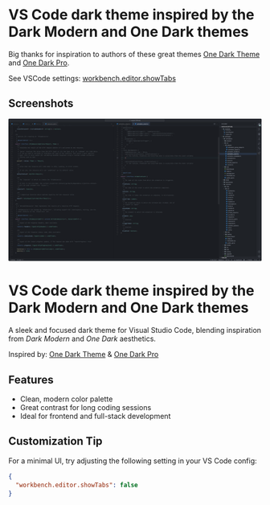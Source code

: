 # VS Code dark theme inspired by the Dark Modern and One Dark themes

Big thanks for inspiration to authors of these great themes [One Dark Theme](https://marketplace.visualstudio.com/items?itemName=mskelton.one-dark-theme) and [One Dark Pro](https://marketplace.visualstudio.com/items?itemName=zhuangtongfa.Material-theme).

See VSCode settings:
[workbench.editor.showTabs](vscode://settings/workbench.editor.showTabs)

## Screenshots

![Screenshot](https://github.com/rapaglaz/own-dark-001/blob/main/screenshots/screenshot-10.png?raw=true)

# VS Code dark theme inspired by the Dark Modern and One Dark themes

A sleek and focused dark theme for Visual Studio Code, blending inspiration from _Dark Modern_ and _One Dark_ aesthetics.

Inspired by:
[One Dark Theme](https://marketplace.visualstudio.com/items?temName=mskelton.one-dark-theme) & [One Dark Pro](https://marketplace.visualstudio.com/items?itemName=zhuangtongfa.Material-theme)

## Features

- Clean, modern color palette
- Great contrast for long coding sessions
- Ideal for frontend and full-stack development

## Customization Tip

For a minimal UI, try adjusting the following setting in your VS Code config:

```json
{
  "workbench.editor.showTabs": false
}
```
